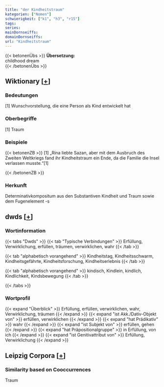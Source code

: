 ```yaml
---
title: "der Kindheitstraum"
kategorien: ["Nomen"]
schwierigkeit: ["k1", "h3", "r15"]
tags:
series:
mainDornseiffs:
domainDornseiffs:
url: "Kindheitstraum"
---
```


{{< betonenÜbs >}}
**Übersetzung:**  
childhood dream  
{{< /betonenÜbs >}}

## Wiktionary [[+](https://de.wiktionary.org/wiki/Kindheitstraum)]

### Bedeutungen
[1] Wunschvorstellung, die eine Person als Kind entwickelt hat  

### Oberbegriffe
[1] Traum  

### Beispiele
{{< betonenZB >}}
[1] „Rina liebte Sazan, aber mit dem Ausbruch des Zweiten Weltkriegs fand ihr Kindheitstraum ein Ende, da die Familie die Insel verlassen musste.“[1]  

{{< /betonenZB >}}
### Herkunft
Determinativkompositum aus den Substantiven Kindheit und Traum sowie dem Fugenelement -s  



## dwds [[+](https://www.dwds.de/wb/Kindheitstraum)]

### Wortinformation
{{< tabs "Dwds" >}}
{{< tab "Typische Verbindungen" >}}
Erfüllung, Verwirklichung, erfüllen, träumen, verwirklichen, wahr
{{< /tab >}}

{{< tab "alphabetisch vorangehend" >}}
Kindheitstag, Kindheitsschwarm, Kindheitsgefährte, Kindheitsforschung, Kindheitserlebnis
{{< /tab >}}

{{< tab "alphabetisch vorangehend" >}}
kindisch, Kindlein, kindlich, Kindlichkeit, Kindsbewegung
{{< /tab >}}

{{< /tabs >}}

### Wortprofil
{{< expand "Überblick" >}} Erfüllung, erfüllen, verwirklichen, wahr, Verwirklichung, träumen {{< /expand >}}
{{< expand "ist Akk./Dativ-Objekt von" >}} erfüllen, verwirklichen {{< /expand >}}
{{< expand "hat Prädikativ" >}} wahr {{< /expand >}}
{{< expand "ist Subjekt von" >}} erfüllen, gehen {{< /expand >}}
{{< expand "hat Präpositionalgruppe" >}} in Erfüllung, von ich {{< /expand >}}
{{< expand "ist Genitivattribut von" >}} Erfüllung, Verwirklichung {{< /expand >}}

## Leipzig Corpora [[+](https://corpora.uni-leipzig.de/en/res?word=Kindheitstraum&corpusId=deu_newscrawl-public_2018)]


### Similarity based on Cooccurrences
Traum

